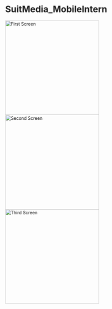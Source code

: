 # SuitMedia_MobileIntern

<img src="https://github.com/Zechrs/SuitMedia_MobileIntern/assets/88543583/7e11336d-0e69-4495-a2a6-5253330ecee0" alt="First Screen" width="300"/>
<img src="https://github.com/Zechrs/SuitMedia_MobileIntern/assets/88543583/eceb5b3b-ad1e-43c7-a2f4-cda44252512f" alt="Second Screen" width="300"/>
<img src="https://github.com/Zechrs/SuitMedia_MobileIntern/assets/88543583/267e6f36-c251-42a9-9924-f099f69d5cf6" alt="Third Screen" width="300"/>


